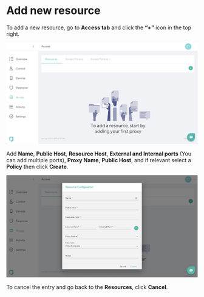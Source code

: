 # Add new resource

To add a new resource, go to **Access tab** and click the **“+”** icon in the top right. 

![Control Screen](imgs/access_resources.png)

Add **Name**, **Public Host**, **Resource Host**, **External and Internal ports** (You can add multiple ports), **Proxy Name**, **Public Host**, and if relevant select a **Policy** then click **Create**.  

![Add Group](imgs/access_add_resource.png)

To cancel the entry and go back to the **Resources**, click **Cancel**.
